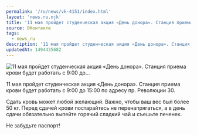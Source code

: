 ```yaml
---
permalink: '/ru/news/vk-4151/index.html'
layout: 'news.ru.njk'
title: '11 мая пройдет студенческая акция «День донора». Станция приема крови будет работать с 9:00 до'
source: ВКонтакте
tags:
  - news_ru
description: '11 мая пройдет студенческая акция «День донора». Станция приема крови будет работать с 9:00 до…'
updatedAt: 1494435682
---
```

![11 мая пройдет студенческая акция «День донора». Станция приема крови будет работать с 9:00 до…](https://sun9-60.userapi.com/impf/c639716/v639716501/1f11a/EELOCdnbd1Q.jpg?size=1280x853&quality=96&sign=3c9053c1f797057067d32d5cdd61fc1a&c_uniq_tag=cUYdFzZs-aBX3OzyLjTZv0BfzTivm3lyzQCVd9ZyERo&type=album)

11 мая пройдет студенческая акция «День донора». Станция приема крови будет работать с 9:00 до 15:00 по адресу пр. Революции 30.

Сдать кровь может любой желающий. Важно, чтобы ваш вес был более 50 кг. Перед сдачей крови постарайтесь не перенапрягаться, а в день сдачи обязательно выпейте горячий сладкий чай и съешьте печенек.

Не забудьте паспорт!
